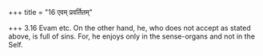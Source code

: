 +++
title = "16 एवम् प्रवर्तितम्"

+++
3.16 Evam etc. On the other hand, he, who does not accept as stated
above, is full of sins. For, he enjoys only in the sense-organs and not
in the Self.
